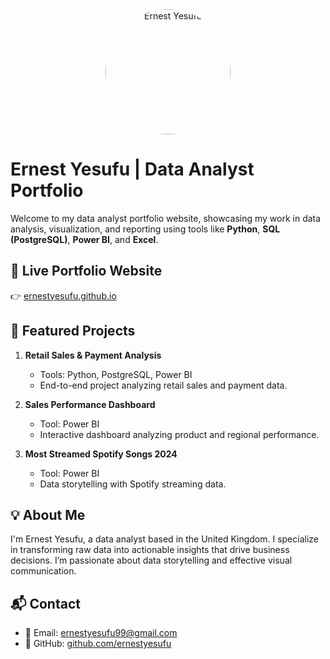 <div align="center">
  <img src="[YOUR_IMAGE_URL](https://github.com/ernestyesufu/ernestyesufu.github.io/blob/main/git%20foto.png)" width="200" style="border-radius: 50%;" alt="Ernest Yesufu" />
</div>

# Ernest Yesufu | Data Analyst Portfolio

Welcome to my data analyst portfolio website, showcasing my work in data analysis, visualization, and reporting using tools like **Python**, **SQL (PostgreSQL)**, **Power BI**, and **Excel**.

## 🔗 Live Portfolio Website

👉 [ernestyesufu.github.io](https://ernestyesufu.github.io)

## 📁 Featured Projects

1. **Retail Sales & Payment Analysis**
   - Tools: Python, PostgreSQL, Power BI
   - End-to-end project analyzing retail sales and payment data.

2. **Sales Performance Dashboard**
   - Tool: Power BI
   - Interactive dashboard analyzing product and regional performance.

3. **Most Streamed Spotify Songs 2024**
   - Tool: Power BI
   - Data storytelling with Spotify streaming data.

## 💡 About Me

I'm Ernest Yesufu, a data analyst based in the United Kingdom. I specialize in transforming raw data into actionable insights that drive business decisions. I’m passionate about data storytelling and effective visual communication.

## 📬 Contact

- 📧 Email: [ernestyesufu99@gmail.com](mailto:ernestyesufu99@gmail.com)
- 🐙 GitHub: [github.com/ernestyesufu](https://github.com/ernestyesufu)
